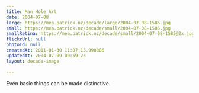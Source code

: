 ```yaml
---
title: Man Hole Art
date: 2004-07-08
large: https://mea.patrick.nz/decade/large/2004-07-08-1585.jpg
small: https://mea.patrick.nz/decade/small/2004-07-08-1585.jpg
smallRetina: https://mea.patrick.nz/decade/small/2004-07-08-1585@2x.jpg
flickrUrl: null
photoId: null
createdAt: 2011-01-30 11:07:15.990006
updatedAt: 2004-07-09 00:59:23
layout: decade-image

---
```

Even basic things can be made distinctive.
